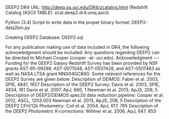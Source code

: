 DEEP2 DR4 URL:
http://deep.ps.uci.edu/DR4/zcatalog.html (Redshift Catalog (ASCII TABLE): zcat.deep2.dr4.uniq.ascii)

Python (3.4) Script to write data in the proper binary format:
DEEP2-data2bin.py

Creating DEEP2 Database:
DEEP2.sql

For any publication making use of data included in DR4, the following acknowledgment should be included:
Any questions regarding DEEP2 can be directed to Michael Cooper (cooper -at- uci.edu).
Acknowledgment --- Funding for the DEEP2 Galaxy Redshift Survey has been
provided by NSF grants AST-95-09298, AST-0071048, AST-0507428, and AST-0507483 as well as NASA LTSA grant NNG04GC89G.
Some relevant references for the DEEP2 Survey are given below:
Description of DEIMOS: 
        Faber et al. 2003, SPIE, 4841, 1657
Description of the DEEP2 Survey: 
        Davis et al. 2003, SPIE, 4834, 161
        Davis et al. 2007, ApJ, 660, 1
        Newman et al. 2013, ApJS, 208, 5
Description of DEEP2/DEIMOS spec2d data reduction pipeline:
        Cooper et al. 2012, ASCL, 1203.003
        Newman et al. 2013, ApJS, 208, 5
Description of the DEEP2 CFH/12k Photometry:
        Coil et al. 2004, ApJ, 617, 765
Description of the DEEP2 Photometric K-corrections:
        Willmer et al. 2006, ApJ, 647, 853